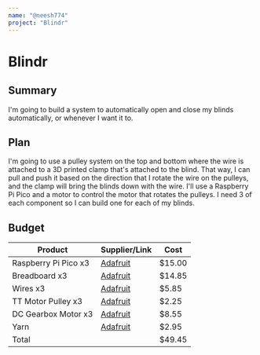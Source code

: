 ```yaml
---
name: "@neesh774"
project: "Blindr"
---
```


# Blindr

## Summary

I'm going to build a system to automatically open and close my blinds automatically, or whenever I want it to.

## Plan

I'm going to use a pulley system on the top and bottom where the wire is attached to a 3D printed clamp that's attached to the blind.
That way, I can pull and push it based on the direction that I rotate the wire on the pulleys, and the clamp will bring the blinds down
with the wire. I'll use a Raspberry Pi Pico and a motor to control the motor that rotates the pulleys.
I need 3 of each component so I can build one for each of my blinds.

## Budget

| Product         | Supplier/Link                         | Cost   |
| --------------- | ------------------------------------- | ------ |
| Raspberry Pi Pico x3   | [Adafruit](https://www.adafruit.com/product/5525)         | $15.00  |
| Breadboard x3 | [Adafruit](https://www.adafruit.com/product/5422)  | $14.85 |
| Wires x3 | [Adafruit](https://www.adafruit.com/product/1957) | $5.85 |
| TT Motor Pulley x3 | [Adafruit](https://www.adafruit.com/product/3789) | $2.25 |
| DC Gearbox Motor x3 | [Adafruit](https://www.adafruit.com/product/3777) | $8.55 |
| Yarn | [Adafruit](https://www.adafruit.com/product/4015) | $2.95 |
| Total | | $49.45 |
